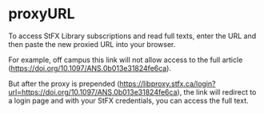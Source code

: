# proxyURL
To access StFX Library subscriptions and read full texts, enter the URL and then paste the new proxied URL into your browser.

For example, off campus this link will not allow access to the full article (https://doi.org/10.1097/ANS.0b013e31824fe6ca).

But after the proxy is prepended (https://libproxy.stfx.ca/login?url=https://doi.org/10.1097/ANS.0b013e31824fe6ca), 
the link will redirect to a login page and with your StFX credentials, you can access the full text.
